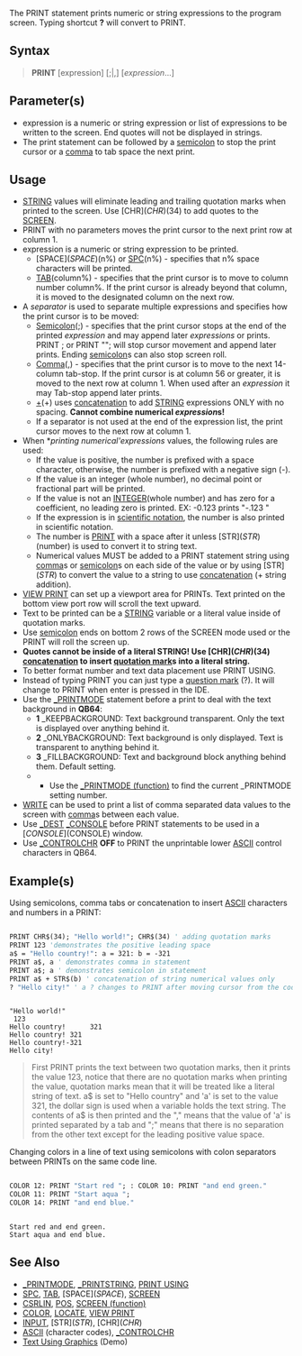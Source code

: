 The PRINT statement prints numeric or string expressions to the program screen. Typing shortcut **?**  will convert to PRINT.

## Syntax

> **PRINT** [expression] [;|,] [*expression*...]

## Parameter(s)

* expression is a numeric or string expression or list of expressions to be written to the screen. End quotes will not be displayed in strings.
* The print statement can be followed by a [semicolon](semicolon) to stop the print cursor or a [comma](comma) to tab space the next print.

## Usage

* [STRING](STRING) values will eliminate leading and trailing quotation marks when printed to the screen. Use [CHR$](CHR$)(34) to add quotes to the [SCREEN](SCREEN).
* PRINT with no parameters moves the print cursor to the next print row at column 1.
* expression is a numeric or string expression to be printed.
  * [SPACE$](SPACE$)(n%) or [SPC](SPC)(n%) - specifies that n% space characters will be printed.
  * [TAB](TAB)(column%) - specifies that the print cursor is to move to column number column%. If the print cursor is already beyond that column, it is moved to the designated column on the next row.
* A *separator* is used to separate multiple expressions and specifies how the print cursor is to be moved:
  * [Semicolon](Semicolon)(;) - specifies that the print cursor stops at the end of the printed *expression* and may append later *expressions* or prints. PRINT ; or PRINT ""; will stop cursor movement and append later prints. Ending [semicolon](semicolon)s can also stop screen roll.
  * [Comma](Comma)(,) - specifies that the print cursor is to move to the next 14-column tab-stop. If the print cursor is at column 56 or greater, it is moved to the next row at column 1. When used after an *expression* it may Tab-stop append later prints.
  * [+](+)(+) uses [concatenation](concatenation) to add [STRING](STRING) expressions ONLY with no spacing. **Cannot combine  numerical *expression*s!**
  * If a separator is not used at the end of the expression list, the print cursor moves to the next row at column 1.
* When **printing numerical'expressions* values, the following rules are used:
  * If the value is positive, the number is prefixed with a space character, otherwise, the number is prefixed with a negative sign (-).
  * If the value is an integer (whole number), no decimal point or fractional part will be printed.
  * If the value is not an [INTEGER](INTEGER)(whole number) and has zero for a coefficient, no leading zero is printed. EX: -0.123 prints "-.123 "
  * If the expression is in [scientific notation](scientific-notation), the number is also printed in scientific notation.
  * The number is [PRINT](PRINT) with a space after it unless [STR$](STR$)(number) is used to convert it to string text.
  * Numerical values MUST be added to a PRINT statement string using [comma](comma)s or [semicolon](semicolon)s on each side of the value or by using [STR$](STR$) to convert the value to a string to use [concatenation](concatenation) (+ string addition).
* [VIEW PRINT](VIEW-PRINT) can set up a viewport area for PRINTs. Text printed on the bottom view port row will scroll the text upward.
* Text to be printed can be a [STRING](STRING) variable or a literal value inside of quotation marks. 
* Use [semicolon](semicolon) ends on bottom 2 rows of the SCREEN mode used or the PRINT will roll the screen up. 
* **Quotes cannot be inside of a literal STRING! Use [CHR$](CHR$)(34) [concatenation](concatenation) to insert [quotation mark](quotation-mark)s into a literal string.**
* To better format number and text data placement use PRINT USING.
* Instead of typing PRINT you can just type a [question mark](question-mark) (?). It will change to PRINT when enter is pressed in the IDE.
* Use the [_PRINTMODE](_PRINTMODE) statement before a print to deal with the text background in **QB64**:
  - **1** _KEEPBACKGROUND: Text background transparent. Only the text is displayed over anything behind it.
  - **2** _ONLYBACKGROUND: Text background is only displayed. Text is transparent to anything behind it.
  - **3** _FILLBACKGROUND: Text and background block anything behind them. Default setting.
  - * Use the [_PRINTMODE (function)](_PRINTMODE-(function)) to find the current _PRINTMODE setting number.
* [WRITE](WRITE) can be used to print a list of comma separated data values to the screen with [comma](comma)s between each value.
* Use [_DEST](_DEST) [_CONSOLE](_CONSOLE) before PRINT statements to be used in a [$CONSOLE]($CONSOLE) window.
* Use [_CONTROLCHR](_CONTROLCHR) **OFF** to PRINT the unprintable lower [ASCII](ASCII) control characters in QB64. 

## Example(s)

Using semicolons, comma tabs or concatenation to insert [ASCII](ASCII) characters and numbers in a PRINT:

```vb

PRINT CHR$(34); "Hello world!"; CHR$(34) ' adding quotation marks
PRINT 123 'demonstrates the positive leading space
a$ = "Hello country!": a = 321: b = -321
PRINT a$, a ' demonstrates comma in statement
PRINT a$; a ' demonstrates semicolon in statement
PRINT a$ + STR$(b) ' concatenation of string numerical values only
? "Hello city!" ' a ? changes to PRINT after moving cursor from the code line in IDE

```

```text

"Hello world!"
 123
Hello country!      321
Hello country! 321
Hello country!-321
Hello city!

```

> First PRINT prints the text between two quotation marks, then it prints the value 123, notice that there are no quotation marks when printing the value, quotation marks mean that it will be treated like a literal string of text. a$ is set to "Hello country" and 'a' is set to the value 321, the dollar sign is used when a variable holds the text string. The contents of a$ is then printed and the "," means that the value of 'a' is printed separated by a tab and ";" means that there is no separation from the other text except for the leading positive value space.

Changing colors in a line of text using semicolons with colon separators between PRINTs on the same code line.

```vb

COLOR 12: PRINT "Start red "; : COLOR 10: PRINT "and end green."
COLOR 11: PRINT "Start aqua ";
COLOR 14: PRINT "and end blue."

```

```text

Start red and end green.
Start aqua and end blue. 

```

## See Also

* [_PRINTMODE](_PRINTMODE), [_PRINTSTRING](_PRINTSTRING), [PRINT USING](PRINT-USING)
* [SPC](SPC), [TAB](TAB), [SPACE$](SPACE$), [SCREEN](SCREEN)
* [CSRLIN](CSRLIN), [POS](POS), [SCREEN (function)](SCREEN-(function))
* [COLOR](COLOR), [LOCATE](LOCATE), [VIEW PRINT](VIEW-PRINT)
* [INPUT](INPUT), [STR$](STR$), [CHR$](CHR$)
* [ASCII](ASCII) (character codes), [_CONTROLCHR](_CONTROLCHR)
* [Text Using Graphics](Text-Using-Graphics) (Demo)
